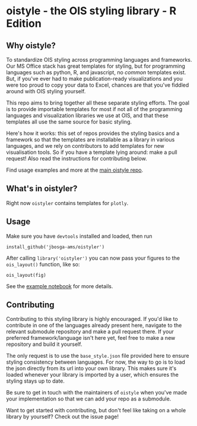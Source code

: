 # oistyle - the OIS styling library - R Edition


## Why oistyle?
To standardize OIS styling across programming languages and frameworks. Our MS Office stack has great templates for styling, but for programming languages such as python, R, and javascript, no _common_ templates exist. But, if you've ever had to make publication-ready visualizations and you were too proud to copy your data to Excel, chances are that you've fiddled around with OIS styling yourself. 

This repo aims to bring together all these separate styling efforts. The goal is to provide importable templates for most if not all of the programming languages and visualization libraries we use at OIS, and that these templates all use the same source for basic styling. 

Here's how it works: this set of repos provides the styling basics and a framework so that the templates are installable as a library in various languages, and we rely on contributors to add templates for new visualisation tools. So if you have a template lying around: make a pull request! Also read the instructions for contributing below. 

Find usage examples and more at the [main oistyle repo](https://github.com/jbosga-ams/oistyle).


## What's in oistyler?
Right now `oistyler` contains templates for `plotly`. 

## Usage

Make sure you have `devtools` installed and loaded, then run

`install_github('jbosga-ams/oistyler')`

After calling `library('oistyler')` you can now pass your figures to the `ois_layout()` function, like so:

`ois_layout(fig)`

See the [example notebook](https://github.com/jbosga-ams/oistyle/tree/main/examples) for more details. 

## Contributing
Contributing to this styling library is highly encouraged. 
If you'd like to contribute in one of the languages already present here, navigate to the relevant submodule repository and make a pull request there. If your preferred framework/language isn't here yet, feel free to make a new repository and build it yourself. 

The only request is to use the `base_style.json` file provided here to ensure styling consistency between languages. For now, the way to go is to load the json directly from its url into your own library. This makes sure it's loaded whenever your library is imported by a user, which ensures the styling stays up to date. 

Be sure to get in touch with the maintainers of `oistyle` when you've made your implementation so that we can add your repo as a submodule.

Want to get started with contributing, but don't feel like taking on a whole library by yourself? Check out the issue page!

